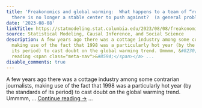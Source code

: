 ```yaml
---
title: 'Freakonomics and global warming:  What happens to a team of “rogues” when
  there is no longer a stable center to push against?  (a general problem with edgelords)'
date: '2023-08-08'
linkTitle: https://statmodeling.stat.columbia.edu/2023/08/08/freakonomics-and-global-warming-what-happens-to-a-team-of-rogues-when-there-is-no-longer-a-stable-center-to-push-against/
source: Statistical Modeling, Causal Inference, and Social Science
description: A few years ago there was a cottage industry among some contrarian journalists,
  making use of the fact that 1998 was a particularly hot year (by the standards of
  its period) to cast doubt on the global warming trend. Ummmm, &#8230; <a href="https://statmodeling.stat.columbia.edu/2023/08/08/freakonomics-and-global-warming-what-happens-to-a-team-of-rogues-when-there-is-no-longer-a-stable-center-to-push-against/">Continue
  reading <span class="meta-nav">&#8594;</span></a> ...
disable_comments: true
---
```

A few years ago there was a cottage industry among some contrarian journalists, making use of the fact that 1998 was a particularly hot year (by the standards of its period) to cast doubt on the global warming trend. Ummmm, &#8230; <a href="https://statmodeling.stat.columbia.edu/2023/08/08/freakonomics-and-global-warming-what-happens-to-a-team-of-rogues-when-there-is-no-longer-a-stable-center-to-push-against/">Continue reading <span class="meta-nav">&#8594;</span></a> ...